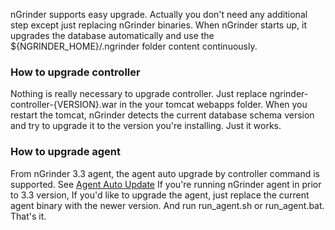 nGrinder supports easy upgrade. Actually you don't need any additional step except just replacing nGrinder binaries. When nGrinder starts up, it upgrades the database automatically and use the ${NGRINDER_HOME}/.ngrinder folder content continuously.

### How to upgrade controller

Nothing is really necessary to upgrade controller. Just replace ngrinder-controller-{VERSION}.war in the your tomcat webapps folder. When you restart the tomcat, nGrinder detects the current database schema version and try to upgrade it to the version you're installing. Just it works.

### How to upgrade agent

From nGrinder 3.3 agent, the agent auto upgrade by controller command is supported.  See [Agent Auto Update](https://github.com/naver/ngrinder/wiki/Upgrade-guide)
If you're running nGrinder agent in prior to 3.3 version,  If you'd like to upgrade the agent, just replace the current agent binary with the newer version. And run run_agent.sh or run_agent.bat.
That's it.